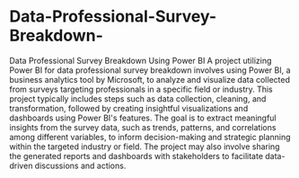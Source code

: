 # Data-Professional-Survey-Breakdown-
Data Professional Survey Breakdown  Using Power BI
A project utilizing Power BI for data professional survey breakdown involves using Power BI, a business analytics tool by Microsoft, to analyze and visualize data collected from surveys targeting professionals in a specific field or industry. This project typically includes steps such as data collection, cleaning, and transformation, followed by creating insightful visualizations and dashboards using Power BI's features. The goal is to extract meaningful insights from the survey data, such as trends, patterns, and correlations among different variables, to inform decision-making and strategic planning within the targeted industry or field. The project may also involve sharing the generated reports and dashboards with stakeholders to facilitate data-driven discussions and actions.

